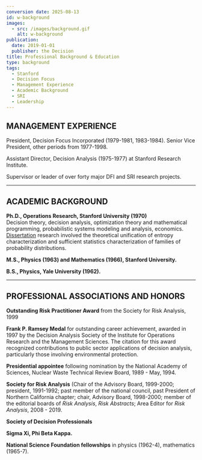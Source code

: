 ```yaml
---
conversion date: 2025-08-13
id: w-background
images:
  - src: /images/background.gif
    alt: w-background
publication:
  date: 2019-01-01
  publisher: the Decision
title: Professional Background & Education
type: background
tags:
  - Stanford
  - Decision Focus
  - Management Experience
  - Academic Background
  - SRI
  - Leadership
---
```

## **MANAGEMENT EXPERIENCE**

President, Decision Focus Incorporated (1979-1981, 1983-1984). Senior Vice President, other periods from 1977-1998.

Assistant Director, Decision Analysis (1975-1977) at Stanford Research Institute.

Supervisor or leader of over forty major DFI and SRI research projects.

---

## **ACADEMIC BACKGROUND**

**Ph.D., Operations Research, Stanford University (1970)**  
Decision theory, decision analysis, optimization theory and mathematical programming, probabilistic systems modeling and analysis, economics. [Dissertation](/pdf/phd-thesis.pdf) research involved the theoretical unification of entropy characterization and sufficient statistics characterization of families of probability distributions.

**M.S., Physics (1963) and Mathematics (1966), Stanford University.**

**B.S., Physics, Yale University (1962).**

---

## **PROFESSIONAL ASSOCIATIONS AND HONORS**

**Outstanding Risk Practitioner Award** from the Society for Risk Analysis, 1999

**Frank P. Ramsey Medal** for outstanding career achievement, awarded in 1997 by the Decision Analysis Society of the Institute for Operations Research and the Management Sciences. The citation for this award recognized contributions to public sector applications of decision analysis, particularly those involving environmental protection.

**Presidential appointee** following nomination by the National Academy of Sciences, Nuclear Waste Technical Review Board, 1989 - May, 1994.

**Society for Risk Analysis** (Chair of the Advisory Board, 1999-2000; president, 1991-1992; past member of the national council, past President of Northern California chapter; chair, Advisory Board, 1998-2000; member of the editorial boards of *Risk Analysis*, *Risk Abstracts*; Area Editor for *Risk Analysis*, 2008 - 2019.

**Society of Decision Professionals**

**Sigma Xi, Phi Beta Kappa.**

**National Science Foundation fellowships** in physics (1962-4), mathematics (1965-7).
